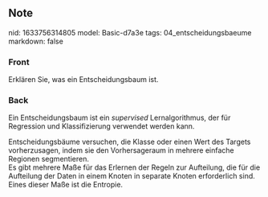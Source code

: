 ## Note
nid: 1633756314805
model: Basic-d7a3e
tags: 04_entscheidungsbaeume
markdown: false

### Front
Erklären Sie, was ein Entscheidungsbaum ist.

### Back
Ein Entscheidungsbaum ist ein <i>supervised </i>Lernalgorithmus, der für Regression und Klassifizierung verwendet werden kann.<div>
Entscheidungsbäume versuchen, die Klasse oder einen Wert des Targets vorherzusagen, indem sie den Vorhersageraum in mehrere einfache Regionen segmentieren.</div><div>
Es gibt mehrere Maße für das Erlernen der Regeln zur Aufteilung, die für die Aufteilung der Daten in einem Knoten in separate Knoten erforderlich sind. Eines dieser Maße ist die Entropie.
</div>
